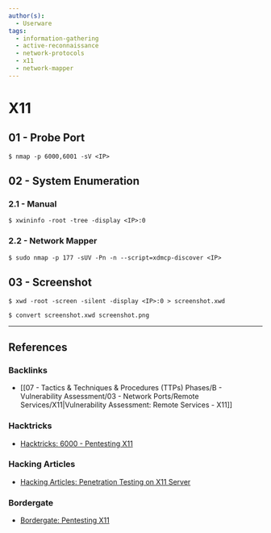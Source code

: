 ```yaml
---
author(s):
  - Userware
tags:
  - information-gathering
  - active-reconnaissance
  - network-protocols
  - x11
  - network-mapper
---
```

# X11

## 01 - Probe Port

```
$ nmap -p 6000,6001 -sV <IP>
```

## 02 - System Enumeration

### 2.1 - Manual

```
$ xwininfo -root -tree -display <IP>:0
```

### 2.2 - Network Mapper

```
$ sudo nmap -p 177 -sUV -Pn -n --script=xdmcp-discover <IP> 
```

## 03 - Screenshot

```
$ xwd -root -screen -silent -display <IP>:0 > screenshot.xwd

$ convert screenshot.xwd screenshot.png
```

---
## References

### Backlinks

- [[07 - Tactics & Techniques & Procedures (TTPs) Phases/B - Vulnerability Assessment/03 - Network Ports/Remote Services/X11|Vulnerability Assessment: Remote Services - X11]]

### Hacktricks

- [Hacktricks: 6000 - Pentesting X11](https://book.hacktricks.wiki/en/network-services-pentesting/6000-pentesting-x11.html)

### Hacking Articles

- [Hacking Articles: Penetration Testing on X11 Server](https://www.hackingarticles.in/penetration-testing-on-x11-server/)

### Bordergate

- [Bordergate: Pentesting X11](https://www.bordergate.co.uk/pentesting-x11/)